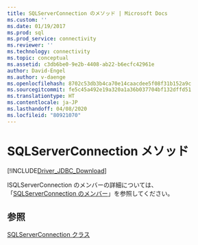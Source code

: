 ```yaml
---
title: SQLServerConnection のメソッド | Microsoft Docs
ms.custom: ''
ms.date: 01/19/2017
ms.prod: sql
ms.prod_service: connectivity
ms.reviewer: ''
ms.technology: connectivity
ms.topic: conceptual
ms.assetid: c3db6be0-9e2b-4408-ab22-b6ecfc42961e
author: David-Engel
ms.author: v-daenge
ms.openlocfilehash: 8702c53db3b4ca70e14caacdee5f08f31b152a9c
ms.sourcegitcommit: fe5c45a492e19a320a1a36b037704bf132dffd51
ms.translationtype: HT
ms.contentlocale: ja-JP
ms.lasthandoff: 04/08/2020
ms.locfileid: "80921070"
---
```

# <a name="sqlserverconnection-methods"></a>SQLServerConnection メソッド
[!INCLUDE[Driver_JDBC_Download](../../../includes/driver_jdbc_download.md)]

  ISQLServerConnection のメンバーの詳細については、「[SQLServerConnection のメンバー](../../../connect/jdbc/reference/sqlserverconnection-members.md)」を参照してください。  
  
## <a name="see-also"></a>参照  
 [SQLServerConnection クラス](../../../connect/jdbc/reference/sqlserverconnection-class.md)  
  
  
